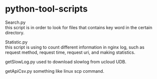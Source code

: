 # python-tool-scripts
Search.py   	
	this script is in order to look for files that contains key word in the certain directory.

Statistic.py   	
	this script is using to count different information in nginx log, such as request method, request time, request uri, and making statistics.

getSlowLog.py
	used to download slowlog from ucloud UDB.
	
getApiCsv.py
	something like linux scp command.
